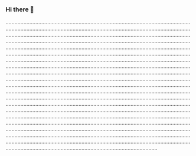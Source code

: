 ### Hi there 👋

......................................................................................................................................................................................................................................................................................................................................................................................................................................................................................................................................................................................................................................................................................................................................................................................................................................................................................................................................................................................................................................................................................................................................................................................................................................................................................................................................................................................................................................................................................................................................................................................................................................................................................................................................................................................................................................................................................................................................................................................................................................................................................................................................................................................................................................................................................................................................................................................................................................................................................................................................................................................................................................................................................